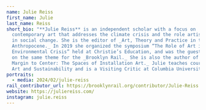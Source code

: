 ```yaml
---
name: Julie Reiss
first_name: Julie
last_name: Reiss
short_bio: "**Julie Reiss** is an independent scholar with a focus on
  contemporary art that addresses the climate crisis and the role artists play
  in social change. She is the editor of _Art, Theory and Practice in the
  Anthropocene._ In 2019 she organized the symposium “The Role of Art in the
  Environmental Crisis” held at Christie’s Education, and was the guest critic
  on the same theme for the _Brooklyn Rail._ She is also the author of _From
  Margin to Center: The Spaces of Installation Art._ Julie teaches courses on
  Art and Sustainability and is a Visiting Critic at Columbia University."
portraits:
  - media: 2024/02/julie-reiss
rail_contributor_url: https://brooklynrail.org/contributor/Julie-Reiss
website: https://juliereiss.com/
instagram: julie.reiss
---
```

